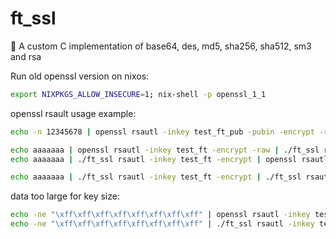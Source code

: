 # ft_ssl
🔐 A custom C implementation of base64, des, md5, sha256, sha512, sm3 and rsa

Run old openssl version on nixos:

```sh
export NIXPKGS_ALLOW_INSECURE=1; nix-shell -p openssl_1_1
```

openssl rsault usage example:

```sh
echo -n 12345678 | openssl rsautl -inkey test_ft_pub -pubin -encrypt -raw | openssl rsautl -inkey test_ft -decrypt -raw

echo aaaaaaa | openssl rsautl -inkey test_ft -encrypt -raw | ./ft_ssl rsautl -inkey test_ft -decrypt
echo aaaaaaa | ./ft_ssl rsautl -inkey test_ft -encrypt | openssl rsautl -inkey test_ft -decrypt -raw

echo aaaaaaa | ./ft_ssl rsautl -inkey test_ft -encrypt | ./ft_ssl rsautl -inkey test_ft -decrypt
```

data too large for key size:

```sh
echo -ne "\xff\xff\xff\xff\xff\xff\xff\xff" | openssl rsautl -inkey test_ft -encrypt -raw
echo -ne "\xff\xff\xff\xff\xff\xff\xff\xff" | ./ft_ssl rsautl -inkey test_ft -encrypt
```